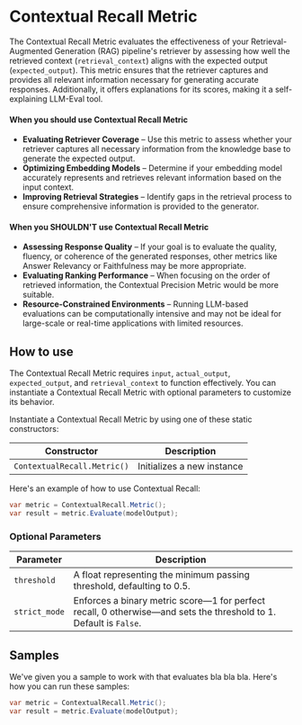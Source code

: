 # Contextual Recall Metric

The Contextual Recall Metric evaluates the effectiveness of your Retrieval-Augmented Generation (RAG) pipeline's retriever by assessing how well the retrieved context (`retrieval_context`) aligns with the expected output (`expected_output`). This metric ensures that the retriever captures and provides all relevant information necessary for generating accurate responses. Additionally, it offers explanations for its scores, making it a self-explaining LLM-Eval tool.

#### When you should use Contextual Recall Metric

- **Evaluating Retriever Coverage** – Use this metric to assess whether your retriever captures all necessary information from the knowledge base to generate the expected output.
- **Optimizing Embedding Models** – Determine if your embedding model accurately represents and retrieves relevant information based on the input context.
- **Improving Retrieval Strategies** – Identify gaps in the retrieval process to ensure comprehensive information is provided to the generator.

#### When you SHOULDN'T use Contextual Recall Metric

- **Assessing Response Quality** – If your goal is to evaluate the quality, fluency, or coherence of the generated responses, other metrics like Answer Relevancy or Faithfulness may be more appropriate.
- **Evaluating Ranking Performance** – When focusing on the order of retrieved information, the Contextual Precision Metric would be more suitable.
- **Resource-Constrained Environments** – Running LLM-based evaluations can be computationally intensive and may not be ideal for large-scale or real-time applications with limited resources.

## How to use

The Contextual Recall Metric requires `input`, `actual_output`, `expected_output`, and `retrieval_context` to function effectively. You can instantiate a Contextual Recall Metric with optional parameters to customize its behavior.

Instantiate a Contextual Recall Metric by using one of these static constructors:

| Constructor                 | Description                |
| --------------------------- | -------------------------- |
| `ContextualRecall.Metric()` | Initializes a new instance |

Here's an example of how to use Contextual Recall:

```csharp
var metric = ContextualRecall.Metric();
var result = metric.Evaluate(modelOutput);
```

### Optional Parameters

| Parameter     | Description                                                                                                       |
| ------------- | ----------------------------------------------------------------------------------------------------------------- |
| `threshold`   | A float representing the minimum passing threshold, defaulting to 0.5.                                            |
| `strict_mode` | Enforces a binary metric score—1 for perfect recall, 0 otherwise—and sets the threshold to 1. Default is `False`. |

## Samples

We've given you a sample to work with that evaluates bla bla bla. Here's how you can run these samples:

```csharp
var metric = ContextualRecall.Metric();
var result = metric.Evaluate(modelOutput);
```
